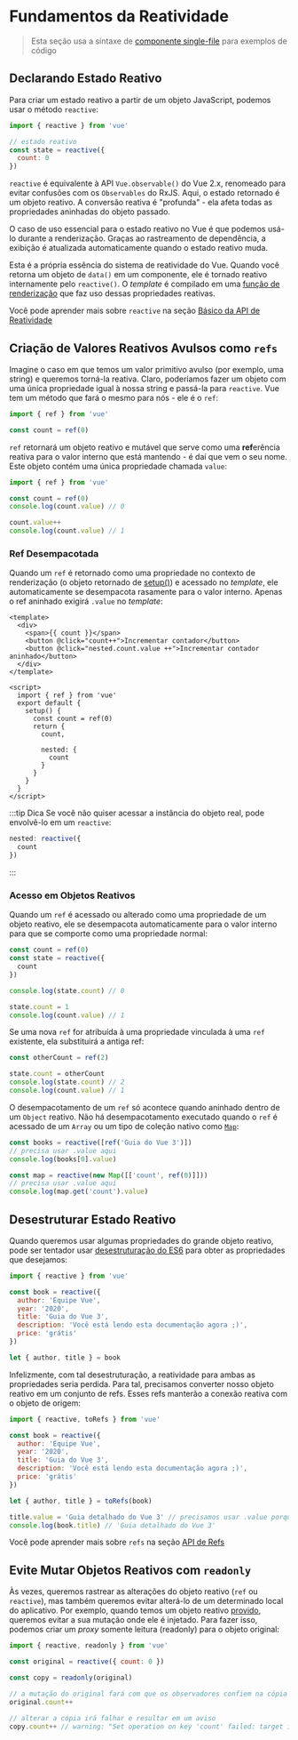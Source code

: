 # Fundamentos da Reatividade

> Esta seção usa a sintaxe de [componente single-file](single-file-component.html) para exemplos de código

## Declarando Estado Reativo

Para criar um estado reativo a partir de um objeto JavaScript, podemos usar o método `reactive`:

```js
import { reactive } from 'vue'

// estado reativo
const state = reactive({
  count: 0
})
```

`reactive` é equivalente à API `Vue.observable()` do Vue 2.x, renomeado para evitar confusões com os `Observables` do RxJS. Aqui, o estado retornado é um objeto reativo. A conversão reativa é "profunda" - ela afeta todas as propriedades aninhadas do objeto passado.

O caso de uso essencial para o estado reativo no Vue é que podemos usá-lo durante a renderização. Graças ao rastreamento de dependência, a exibição é atualizada automaticamente quando o estado reativo muda.

Esta é a própria essência do sistema de reatividade do Vue. Quando você retorna um objeto de `data()` em um componente, ele é tornado reativo internamente pelo `reactive()`. O _template_ é compilado em uma [função de renderização](render-function.html) que faz uso dessas propriedades reativas.

Você pode aprender mais sobre `reactive` na seção [Básico da API de Reatividade](../api/basic-reactivity.html)

## Criação de Valores Reativos Avulsos como `refs`

Imagine o caso em que temos um valor primitivo avulso (por exemplo, uma string) e queremos torná-la reativa. Claro, poderíamos fazer um objeto com uma única propriedade igual à nossa string e passá-la para `reactive`. Vue tem um método que fará o mesmo para nós - ele é o `ref`:

```js
import { ref } from 'vue'

const count = ref(0)
```

`ref` retornará um objeto reativo e mutável que serve como uma **ref**erência reativa para o valor interno que está mantendo - é daí que vem o seu nome. Este objeto contém uma única propriedade chamada `value`:

```js
import { ref } from 'vue'

const count = ref(0)
console.log(count.value) // 0

count.value++
console.log(count.value) // 1
```

### Ref Desempacotada

Quando um `ref` é retornado como uma propriedade no contexto de renderização (o objeto retornado de [setup()](composition-api-setup.html)) e acessado no _template_, ele automaticamente se desempacota rasamente para o valor interno. Apenas o ref aninhado exigirá `.value` no _template_:

```vue-html
<template>
  <div>
    <span>{{ count }}</span>
    <button @click="count++">Incrementar contador</button>
    <button @click="nested.count.value ++">Incrementar contador aninhado</button>
  </div>
</template>

<script>
  import { ref } from 'vue'
  export default {
    setup() {
      const count = ref(0)
      return {
        count,

        nested: {
          count
        }
      }
    }
  }
</script>
```

:::tip Dica
Se você não quiser acessar a instância do objeto real, pode envolvê-lo em um `reactive`:

```js
nested: reactive({
  count
})
```
:::

### Acesso em Objetos Reativos

Quando um `ref` é acessado ou alterado como uma propriedade de um objeto reativo, ele se desempacota automaticamente para o valor interno para que se comporte como uma propriedade normal:

```js
const count = ref(0)
const state = reactive({
  count
})

console.log(state.count) // 0

state.count = 1
console.log(count.value) // 1
```

Se uma nova `ref` for atribuída à uma propriedade vinculada à uma `ref` existente, ela substituirá a antiga ref:

```js
const otherCount = ref(2)

state.count = otherCount
console.log(state.count) // 2
console.log(count.value) // 1
```

O desempacotamento de um `ref` só acontece quando aninhado dentro de um `Object` reativo. Não há desempacotamento executado quando o `ref` é acessado de um `Array` ou um tipo de coleção nativo como [`Map`](https://developer.mozilla.org/en-US/docs/Web/JavaScript/Reference/Global_Objects/Map):

```js
const books = reactive([ref('Guia do Vue 3')])
// precisa usar .value aqui
console.log(books[0].value)

const map = reactive(new Map([['count', ref(0)]]))
// precisa usar .value aqui
console.log(map.get('count').value)
```

## Desestruturar Estado Reativo

Quando queremos usar algumas propriedades do grande objeto reativo, pode ser tentador usar [desestruturação do ES6](https://developer.mozilla.org/en-US/docs/Web/JavaScript/Reference/Operators/Destructuring_assignment) para obter as propriedades que desejamos:

```js
import { reactive } from 'vue'

const book = reactive({
  author: 'Equipe Vue',
  year: '2020',
  title: 'Guia do Vue 3',
  description: 'Você está lendo esta documentação agora ;)',
  price: 'grátis'
})

let { author, title } = book
```

Infelizmente, com tal desestruturação, a reatividade para ambas as propriedades seria perdida. Para tal, precisamos converter nosso objeto reativo em um conjunto de refs. Esses refs manterão a conexão reativa com o objeto de origem:

```js
import { reactive, toRefs } from 'vue'

const book = reactive({
  author: 'Equipe Vue',
  year: '2020',
  title: 'Guia do Vue 3',
  description: 'Você está lendo esta documentação agora ;)',
  price: 'grátis'
})

let { author, title } = toRefs(book)

title.value = 'Guia detalhado do Vue 3' // precisamos usar .value porque `title` é uma `ref` agora
console.log(book.title) // 'Guia detalhado do Vue 3'
```

Você pode aprender mais sobre `refs` na seção [API de Refs](../api/refs-api.html#ref)

## Evite Mutar Objetos Reativos com `readonly`

Às vezes, queremos rastrear as alterações do objeto reativo (`ref` ou` reactive`), mas também queremos evitar alterá-lo de um determinado local do aplicativo. Por exemplo, quando temos um objeto reativo [provido](component-provide-inject.html), queremos evitar a sua mutação onde ele é injetado. Para fazer isso, podemos criar um _proxy_ somente leitura (readonly) para o objeto original:

```js
import { reactive, readonly } from 'vue'

const original = reactive({ count: 0 })

const copy = readonly(original)

// a mutação do original fará com que os observadores confiem na cópia
original.count++

// alterar a cópia irá falhar e resultar em um aviso
copy.count++ // warning: "Set operation on key 'count' failed: target is readonly."
```
